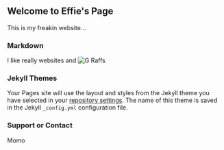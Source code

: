 ## Welcome to Effie's Page

This is my freakin website...

### Markdown

I like really websites and ![G Raffs](https://raw.githubusercontent.com/effiemomo/master/images/ef.jpg)

### Jekyll Themes

Your Pages site will use the layout and styles from the Jekyll theme you have selected in your [repository settings](https://github.com/effiemomo/website/settings). The name of this theme is saved in the Jekyll `_config.yml` configuration file.

### Support or Contact

Momo
